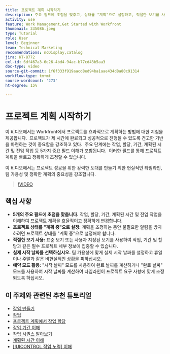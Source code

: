 ```yaml
---
title: 프로젝트 계획 시작하기
description: 주요 필드에 초점을 맞추고, 상태를 "계획"으로 설정하고, 적절한 보기를 사용하고, 실제 시작 날짜를 선택하고, 정확한 타임라인에 대한 예약 모드를 활용하여 프로젝트 계획을 간소화합니다.
activity: use
feature: Work Management,Get Started with Workfront
thumbnail: 335086.jpeg
type: Tutorial
role: User
level: Beginner
team: Technical Marketing
recommendations: noDisplay,catalog
jira: KT-8772
exl-id: 6df467a3-6e26-4bd4-94ac-b77cd43b5aa3
doc-type: video
source-git-commit: 1f6f333f919aacd8ed94ba1aae434d8a80c91314
workflow-type: tm+mt
source-wordcount: '273'
ht-degree: 15%

---
```


# 프로젝트 계획 시작하기

이 비디오에서는 Workfront에서 프로젝트를 효과적으로 계획하는 방법에 대한 지침을 제공합니다. &#x200B; 프로젝트가 제 시간에 완료되고 성공적으로 진행될 수 있도록 견고한 기반을 마련하는 것이 중요함을 강조하고 있다. &#x200B; 주요 단계에는 작업, 할당, 기간, 계획된 시간 및 전임 작업 등 5가지 중요 필드 이해가 포함됩니다. &#x200B; 이러한 필드를 통해 프로젝트 계획을 빠르고 정확하게 조정할 수 있습니다. &#x200B;

이 비디오에서는 프로젝트 성공을 위한 강력한 토대를 만들기 위한 현실적인 타임라인, 팀 가용성 및 정확한 계획의 중요성을 강조합니다. &#x200B;

>[!VIDEO](https://video.tv.adobe.com/v/335086/?quality=12&learn=on&enablevpops)

## 핵심 사항

* **5개의 주요 필드에 초점을 맞춥니다.** 작업, 할당, 기간, 계획된 시간 및 전임 작업을 이해하여 프로젝트 계획을 효율적이고 정확하게 변경합니다. &#x200B;
* **프로젝트 상태를 &quot;계획 중&quot;으로 설정:** 계획을 조정하는 동안 불필요한 알림을 방지하려면 프로젝트 상태를 &quot;계획 중&quot;으로 설정해야 합니다. &#x200B;
* **적절한 보기 사용:** 표준 보기 또는 사용자 지정된 보기를 사용하여 작업, 기간 및 할당과 같은 필수 프로젝트 세부 정보에 집중할 수 있습니다. &#x200B;
* **실제 시작 날짜를 선택하십시오.** 팀 가용성에 맞게 실제 시작 날짜를 설정하고 휴일이나 주말과 같은 비현실적인 상황을 피하십시오. &#x200B;
* **예약 모드 활용:** &quot;시작 날짜&quot; 모드를 사용하여 완료 날짜를 계산하거나 &quot;완료 날짜&quot; 모드를 사용하여 시작 날짜를 계산하여 타임라인이 프로젝트 요구 사항에 맞게 조정되도록 하십시오. &#x200B;



## 이 주제와 관련된 추천 튜토리얼

* [작업 만들기](/help/manage-work/tasks/how-to-create-tasks.md)
* [작업](/help/manage-work/tasks/work-with-tasks.md)
* [프로젝트 계획에서 작업 할당](/help/manage-work/tasks/assign-tasks-from-the-project-plan.md)
* [작업 기간 이해](/help/manage-work/tasks/understand-task-durations.md)
* [작업 시퀀스 알아보기](/help/manage-work/tasks/learn-to-sequence-tasks.md)
* [계획된 시간 이해](/help/manage-work/tasks/understand-planned-hours.md)
* [[!UICONTROL 작업 노력] 이해](/help/manage-work/tasks/understand-work-effort.md)
